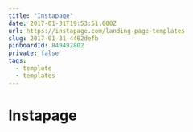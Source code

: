 ```yaml
---
title: "Instapage"
date: 2017-01-31T19:53:51.000Z
url: https://instapage.com/landing-page-templates
slug: 2017-01-31-4462defb
pinboardId: 849492802
private: false
tags:
  - template
  - templates
---
```


# Instapage


